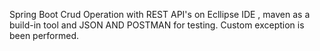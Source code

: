 Spring Boot Crud Operation with REST API's  on Ecllipse IDE , maven as a build-in tool and JSON AND POSTMAN for testing.
Custom exception is been performed.
